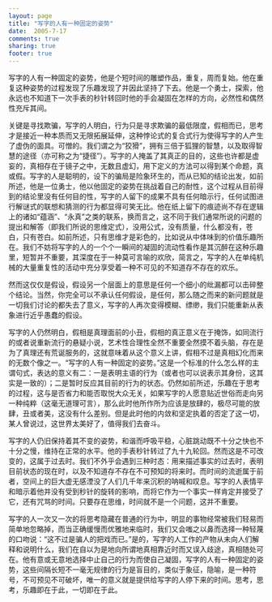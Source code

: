 ```yaml
---
layout: page
title: "写字的人有一种固定的姿势"
date:  2005-7-17
comments: true
sharing: true
footer: true
---
```

写字的人有一种固定的姿势，他是个短时间的雕塑作品，重复，周而复始。他在重复这种姿势的过程发现了乐趣发现了并因此坚持了下去。他是一个勇士，探索，他永远也不知道下一次手表的秒针转回时他的手会凝固在怎样的方向，必然性和偶然性充斥其间。

关键是寻找欺骗，写字的人明白，行为只是寻求欺骗的最低限度，假相而已，思考才是接近一种本质而又无限拓展延伸，这种悖论式的复合式行为使得写字的人产生了虚伪的面具。可憎的。我们谓之为“狡猾”，拥有三倍于狐狸的智慧，以及取得智慧的途径（亦可称之为“捷径”）。写字的人掩盖了其真正的目的，这些也许都是虚妄的，真相存在于镜子之中，无数且虚幻，用下定义的方法可以得到某个命题，真或假。写字的人是聪明的，设下的骗局是险象环生的，而从已知的结论出发，如前所述，他是一位勇士，他以他固定的姿势在挑战着自己的耐性，这个过程从目前得到的结论里没有任何目的性，写字的人留下的成果不具有任何暗示行，任何试图进行解谜式的联想和猜测的行为都显得可笑无比。他在纸上留下的痕迹尚不存在逻辑上的诸如“蕴涵”、“永真”之类的联系，换而言之，这不同于我们通常所说的问题的提出和解答（即我们所说的思维定式），没用公式，没有质量，什么都没有，苍白，只有苍白。如前所述，只有思维才是彩色的，比如说从中体味到的价值乐趣所在。我们不妨将写字的人的一个个一瞬间的凝固的流动性看作是其沉醉在这种乐趣里，短暂并不重要，其深度在于一种莫可言喻的欢欣，简言之，写字的人在单纯机械的大量重复性的活动中充分享受着一种不可见的不知道存不存在的欢乐。

然而这仅仅是假设，假设另一个层面上的意思是任何一个细小的纰漏都可以击碎整个结论。当然，你完全可以不承认任何假设，是任何，那么随之而来的新问题就是一切我们讨论的都失去了意义，写字的人再次变得模糊、缥缈，我们只能重新从表象进行近乎愚蠢的假设。

写字的人仍然明白，假相是真理面前的小丑，假相的真正意义在于掩饰，如同流行的或者说重新流行的悬疑小说，艺术性合理性全然不重要全然摸不着头脑，存在是为了真理还有荒诞服务的，这就意味着从这个意义上讲，假相不过是真相幻化而来的无数个像之一。“写字的人有一种固定的姿势。”这是一个标准的什么怎么样的主谓句式，表达的意义有二：一是表明主语的行为（或者也可以说表示其身份，这其实是一致的）；二是暂时反应其目前的行为的状态。仍然如前所述，乐趣在于思考的过程，这与是否省力和能否取悦大众无关，如果写字的人愿意贴近世俗而走向另一种纯粹（这毫无道理可言），那么此时他所作所为应该是放肆的，极尽可能的放肆，丑或者美，这没有什么差别。但是此时他的内敛和坚定执着的否定了这一切，某人曾说过，这世界太美好了，值得我们去奋斗。

写字的人仍旧保持着其不变的姿势，和谐而呼吸平稳，心脏跳动既不十分之快也不十分之慢，维持在正常的水平。他的手表秒针转过了九十九轮回。然而这是不可改变的，这属于过去时。我们不外乎会遇到三种时态：用来描述事实的过去时，表明目前状态的现在时，以及不知道存不存在不可预知的将来时。而时间的流逝属于前者，空间上的巨大虚无感湮没了人们几千年来沉积的呐喊和叹息。写字的人表情平和暗示着他并没有受到秒针的旋转的影响，而将它作为一个事实一样肯定并接受了它，还有咒骂的时间。只要存在思维，时间就不是一个问题，这并不重要。

写字的人一次又一次的将思考隐藏在普通的行为中，明显的事物经常被我们轻易而简单地忽略掉，而当正确缓慢而优雅地来临时，我们又会嗤之以鼻而选择一种轻蔑的口吻说：“这不过是骗人的把戏而已。”是的，写字的人工作的产物从未向人们解释和说明什么，我们在自以为是地向所谓地真相靠近时而又误入歧途，真相随处可在。他有意或无意地选择中止自己的行为而使自己凝固，写字的人有一种固定的姿势，这些间隔长短不一毫无规律的行为是盲目的，类似于象征，隐喻，是一种符号，不可预见不可破坏，唯一的意义就是提供给写字的人停下来的时间。思考，思考，乐趣即在于此，一切即在于此。